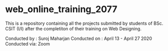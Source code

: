 # web_online_training_2077

This is a repository containing all the projects submitted by students of BSc. CSIT (I/I) after the completiton of their training on Web Designing.

Conducted by : Suroj Maharjan
Conducted on : April 13 - April 27 2020
Conducted via: Zoom
